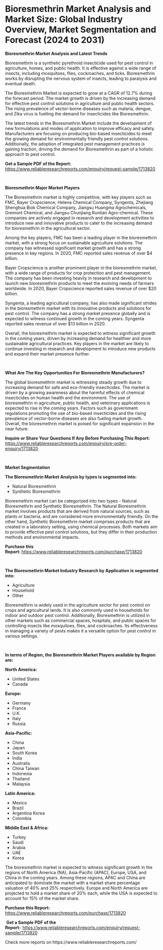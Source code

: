 <p><h1>Bioresmethrin Market Analysis and Market Size: Global Industry Overview, Market Segmentation and Forecast (2024 to 2031)</h1></p><p><strong>Bioresmethrin Market Analysis and Latest Trends</strong></p>
<p><p>Bioresmethrin is a synthetic pyrethroid insecticide used for pest control in agriculture, homes, and public health. It is effective against a wide range of insects, including mosquitoes, flies, cockroaches, and ticks. Bioresmethrin works by disrupting the nervous system of insects, leading to paralysis and eventual death.</p><p>The Bioresmethrin Market is expected to grow at a CAGR of 12.7% during the forecast period. The market growth is driven by the increasing demand for effective pest control solutions in agriculture and public health sectors. The rising prevalence of vector-borne diseases such as malaria, dengue, and Zika virus is fuelling the demand for insecticides like Bioresmethrin.</p><p>The latest trends in the Bioresmethrin Market include the development of new formulations and modes of application to improve efficacy and safety. Manufacturers are focusing on producing bio-based insecticides to meet the growing demand for environmentally friendly pest control solutions. Additionally, the adoption of integrated pest management practices is gaining traction, driving the demand for Bioresmethrin as part of a holistic approach to pest control.</p></p>
<p><strong>Get a Sample PDF of the Report:&nbsp;</strong> <a href="https://www.reliableresearchreports.com/enquiry/request-sample/1713820">https://www.reliableresearchreports.com/enquiry/request-sample/1713820</a></p>
<p>&nbsp;</p>
<p><strong>Bioresmethrin Major Market Players</strong></p>
<p><p>The Bioresmethrin market is highly competitive, with key players such as FMC, Bayer Cropscience, Helena Chemical Company, Syngenta, Zhejiang Shenghua Biok Chemical Company, Jiangsu Huangma Agrochemicals, Gremont Chemical, and Jiangsu Chunjiang Runtian Agro-chemical. These companies are actively engaged in research and development activities to introduce new and innovative products to cater to the increasing demand for bioresmethrin in the agricultural sector.</p><p>Among the key players, FMC has been a leading player in the bioresmethrin market, with a strong focus on sustainable agriculture solutions. The company has witnessed significant market growth and has a strong presence in key regions. In 2020, FMC reported sales revenue of over $4 billion.</p><p>Bayer Cropscience is another prominent player in the bioresmethrin market, with a wide range of products for crop protection and pest management. The company has been investing heavily in research and development to launch new bioresmethrin products to meet the evolving needs of farmers worldwide. In 2020, Bayer Cropscience reported sales revenue of over $20 billion.</p><p>Syngenta, a leading agricultural company, has also made significant strides in the bioresmethrin market with its innovative products and solutions for pest control. The company has a strong market presence globally and is expected to witness continued growth in the coming years. Syngenta reported sales revenue of over $13 billion in 2020.</p><p>Overall, the bioresmethrin market is expected to witness significant growth in the coming years, driven by increasing demand for healthier and more sustainable agricultural practices. Key players in the market are likely to continue investing in research and development to introduce new products and expand their market presence further.</p></p>
<p>&nbsp;</p>
<p><strong>What Are The Key Opportunities For Bioresmethrin Manufacturers?</strong></p>
<p><p>The global bioresmethrin market is witnessing steady growth due to increasing demand for safe and eco-friendly insecticides. The market is driven by a growing awareness about the harmful effects of chemical insecticides on human health and the environment. The use of bioresmethrin in agriculture, public health, and veterinary applications is expected to rise in the coming years. Factors such as government regulations promoting the use of bio-based insecticides and the rising prevalence of vector-borne diseases are also fueling market growth. Overall, the bioresmethrin market is poised for significant expansion in the near future.</p></p>
<p><strong>Inquire or Share Your Questions If Any Before Purchasing This Report:</strong> <a href="https://www.reliableresearchreports.com/enquiry/pre-order-enquiry/1713820">https://www.reliableresearchreports.com/enquiry/pre-order-enquiry/1713820</a></p>
<p>&nbsp;</p>
<p><strong>Market Segmentation</strong></p>
<p><strong>The Bioresmethrin Market Analysis by types is segmented into:</strong></p>
<p><ul><li>Natural Bioresmethrin</li><li>Synthetic Bioresmethrin</li></ul></p>
<p><p>Bioresmethrin market can be categorized into two types - Natural Bioresmethrin and Synthetic Bioresmethrin. The Natural Bioresmethrin market involves products that are derived from natural sources, such as plants or bacteria, and are considered more environmentally friendly. On the other hand, Synthetic Bioresmethrin market comprises products that are created in a laboratory setting, using chemical processes. Both markets aim to provide effective pest control solutions, but they differ in their production methods and environmental impacts.</p></p>
<p><strong>Purchase this Report:&nbsp;</strong><a href="https://www.reliableresearchreports.com/purchase/1713820">https://www.reliableresearchreports.com/purchase/1713820</a></p>
<p>&nbsp;</p>
<p><strong>The Bioresmethrin Market Industry Research by Application is segmented into:</strong></p>
<p><ul><li>Agriculture</li><li>Household</li><li>Other</li></ul></p>
<p><p>Bioresmethrin is widely used in the agriculture sector for pest control on crops and agricultural lands. It is also commonly used in households for indoor and outdoor pest control. Additionally, Bioresmethrin is utilized in other markets such as commercial spaces, hospitals, and public spaces for controlling insects like mosquitoes, flies, and cockroaches. Its effectiveness in managing a variety of pests makes it a versatile option for pest control in various settings.</p></p>
<p>&nbsp;</p>
<p><strong>In terms of Region, the Bioresmethrin Market Players available by Region are:</strong></p>
<p>
    <p> <strong> North America: </strong>
        <ul>
            <li>United States</li>
            <li>Canada</li>
        </ul>
        </p> 
    <p> <strong> Europe: </strong>
        <ul>
            <li>Germany</li>
            <li>France</li>
            <li>U.K.</li>
            <li>Italy</li>
            <li>Russia</li>
        </ul>
        </p> 
    <p> <strong> Asia-Pacific: </strong>
        <ul>
            <li>China</li>
            <li>Japan</li>
            <li>South Korea</li>
            <li>India</li>
            <li>Australia</li>
            <li>China Taiwan</li>
            <li>Indonesia</li>
            <li>Thailand</li>
            <li>Malaysia</li>
        </ul>
        </p> 
    <p> <strong> Latin America: </strong>
        <ul>
            <li>Mexico</li>
            <li>Brazil</li>
            <li>Argentina Korea</li>
            <li>Colombia</li>
        </ul>
        </p> 
    <p> <strong> Middle East & Africa: </strong>
        <ul>
            <li>Turkey</li>
            <li>Saudi</li>
            <li>Arabia</li>
            <li>UAE</li>
            <li>Korea</li>
        </ul>
    </p>
    </p>
<p><p>The bioresmethrin market is expected to witness significant growth in the regions of North America (NA), Asia-Pacific (APAC), Europe, USA, and China in the coming years. Among these regions, APAC and China are anticipated to dominate the market with a market share percentage valuation of 40% and 25% respectively. Europe and North America are projected to hold a market share of 20% each, while the USA is expected to account for 15% of the market share.</p></p>
<p><strong>Purchase this Report: </strong><a href="https://www.reliableresearchreports.com/purchase/1713820">https://www.reliableresearchreports.com/purchase/1713820</a></p>
<p>&nbsp;<strong>Get a Sample PDF of the Report:&nbsp;&nbsp;</strong><a href="https://www.reliableresearchreports.com/enquiry/request-sample/1713820">https://www.reliableresearchreports.com/enquiry/request-sample/1713820</a></p>
<p><strong></strong></p>
<p>Check more reports on https://www.reliableresearchreports.com/</p>